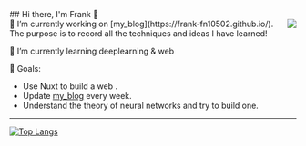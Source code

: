 
<div>
    ## Hi there, I'm Frank 👋
</div>
<a href="https://github.com/anuraghazra/github-readme-stats">
    <img align="right" src="https://github-readme-stats.vercel.app/api?username=frank-fn10502&&show_icons=true&hide_title=true" />
</a>
🔭 I’m currently working on [my_blog](https://frank-fn10502.github.io/). The purpose is to record all the techniques and ideas I have learned!

🌱 I’m currently learning deeplearning & web

🍺 Goals: 
- Use Nuxt to build a web .
- Update [my_blog](https://frank-fn10502.github.io/) every week.
- Understand the theory of neural networks and try to build one.

<!--
**frank-fn10502/frank-fn10502** is a ✨ _special_ ✨ repository because its `README.md` (this file) appears on your GitHub profile.
[![Anurag's github stats](https://github-readme-stats.vercel.app/api?username=frank-fn10502&&show_icons=true)](https://github.com/anuraghazra/github-readme-stats)

Here are some ideas to get you started:

- 🔭 I’m currently working on ...
- 🌱 I’m currently learning ...
- 👯 I’m looking to collaborate on ...
- 🤔 I’m looking for help with ...
- 💬 Ask me about ...
- 📫 How to reach me: ...
- 😄 Pronouns: ...
- ⚡ Fun fact: ...
-->
</div>

<hr/>

[![Top Langs](https://github-readme-stats.vercel.app/api/top-langs/?username=frank-fn10502&layout=compact&langs_count=8&exclude_repo=SurvivalGameWeb,SurvivalGameWebVer2,SurvivalGameWebVer3)](https://github.com/anuraghazra/github-readme-stats)
